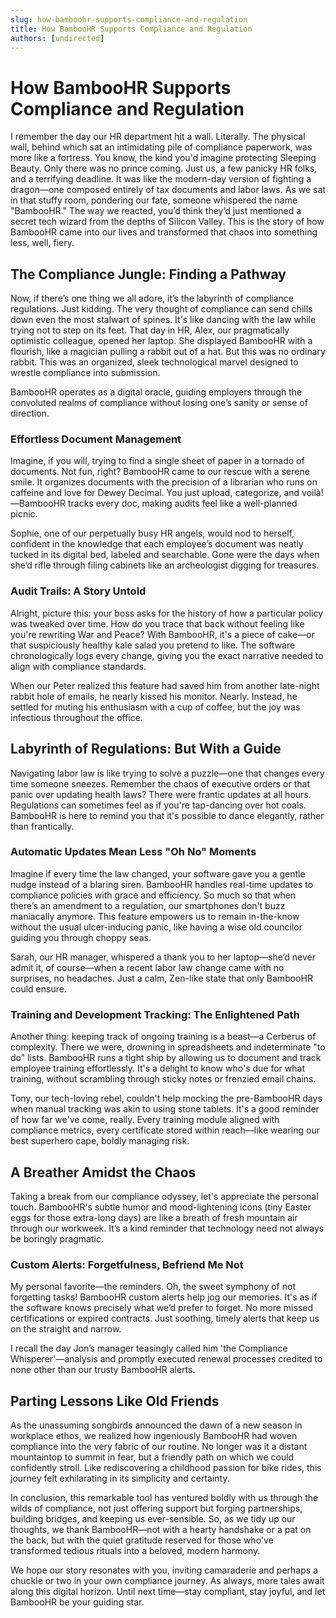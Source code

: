 ```yaml
---
slug: how-bamboohr-supports-compliance-and-regulation
title: How BambooHR Supports Compliance and Regulation
authors: [undirected]
---
```



# How BambooHR Supports Compliance and Regulation

I remember the day our HR department hit a wall. Literally. The physical wall, behind which sat an intimidating pile of compliance paperwork, was more like a fortress. You know, the kind you'd imagine protecting Sleeping Beauty. Only there was no prince coming. Just us, a few panicky HR folks, and a terrifying deadline. It was like the modern-day version of fighting a dragon—one composed entirely of tax documents and labor laws. As we sat in that stuffy room, pondering our fate, someone whispered the name "BambooHR." The way we reacted, you’d think they’d just mentioned a secret tech wizard from the depths of Silicon Valley. This is the story of how BambooHR came into our lives and transformed that chaos into something less, well, fiery.

## The Compliance Jungle: Finding a Pathway

Now, if there’s one thing we all adore, it’s the labyrinth of compliance regulations. Just kidding. The very thought of compliance can send chills down even the most stalwart of spines. It's like dancing with the law while trying not to step on its feet. That day in HR, Alex, our pragmatically optimistic colleague, opened her laptop. She displayed BambooHR with a flourish, like a magician pulling a rabbit out of a hat. But this was no ordinary rabbit. This was an organized, sleek technological marvel designed to wrestle compliance into submission.

BambooHR operates as a digital oracle, guiding employers through the convoluted realms of compliance without losing one’s sanity or sense of direction.

### Effortless Document Management 

Imagine, if you will, trying to find a single sheet of paper in a tornado of documents. Not fun, right? BambooHR came to our rescue with a serene smile. It organizes documents with the precision of a librarian who runs on caffeine and love for Dewey Decimal. You just upload, categorize, and voilà!—BambooHR tracks every doc, making audits feel like a well-planned picnic. 

Sophie, one of our perpetually busy HR angels, would nod to herself, confident in the knowledge that each employee’s document was neatly tucked in its digital bed, labeled and searchable. Gone were the days when she’d rifle through filing cabinets like an archeologist digging for treasures.

### Audit Trails: A Story Untold

Alright, picture this: your boss asks for the history of how a particular policy was tweaked over time. How do you trace that back without feeling like you're rewriting War and Peace? With BambooHR, it's a piece of cake—or that suspiciously healthy kale salad you pretend to like. The software chronologically logs every change, giving you the exact narrative needed to align with compliance standards. 

When our Peter realized this feature had saved him from another late-night rabbit hole of emails, he nearly kissed his monitor. Nearly. Instead, he settled for muting his enthusiasm with a cup of coffee, but the joy was infectious throughout the office.

## Labyrinth of Regulations: But With a Guide

Navigating labor law is like trying to solve a puzzle—one that changes every time someone sneezes. Remember the chaos of executive orders or that panic over updating health laws? There were frantic updates at all hours. Regulations can sometimes feel as if you're tap-dancing over hot coals. BambooHR is here to remind you that it's possible to dance elegantly, rather than frantically.

### Automatic Updates Mean Less "Oh No" Moments

Imagine if every time the law changed, your software gave you a gentle nudge instead of a blaring siren. BambooHR handles real-time updates to compliance policies with grace and efficiency. So much so that when there’s an amendment to a regulation, our smartphones don't buzz maniacally anymore. This feature empowers us to remain in-the-know without the usual ulcer-inducing panic, like having a wise old councilor guiding you through choppy seas.

Sarah, our HR manager, whispered a thank you to her laptop—she’d never admit it, of course—when a recent labor law change came with no surprises, no headaches. Just a calm, Zen-like state that only BambooHR could ensure.

### Training and Development Tracking: The Enlightened Path

Another thing: keeping track of ongoing training is a beast—a Cerberus of complexity. There we were, drowning in spreadsheets and indeterminate "to do" lists. BambooHR runs a tight ship by allowing us to document and track employee training effortlessly. It's a delight to know who's due for what training, without scrambling through sticky notes or frenzied email chains.

Tony, our tech-loving rebel, couldn't help mocking the pre-BambooHR days when manual tracking was akin to using stone tablets. It's a good reminder of how far we've come, really. Every training module aligned with compliance metrics, every certificate stored within reach—like wearing our best superhero cape, boldly managing risk.

## A Breather Amidst the Chaos

Taking a break from our compliance odyssey, let's appreciate the personal touch. BambooHR's subtle humor and mood-lightening icons (tiny Easter eggs for those extra-long days) are like a breath of fresh mountain air through our workweek. It’s a kind reminder that technology need not always be boringly pragmatic.

### Custom Alerts: Forgetfulness, Befriend Me Not

My personal favorite—the reminders. Oh, the sweet symphony of not forgetting tasks! BambooHR custom alerts help jog our memories. It's as if the software knows precisely what we’d prefer to forget. No more missed certifications or expired contracts. Just soothing, timely alerts that keep us on the straight and narrow.

I recall the day Jon’s manager teasingly called him 'the Compliance Whisperer'—analysis and promptly executed renewal processes credited to none other than our trusty BambooHR alerts. 

## Parting Lessons Like Old Friends

As the unassuming songbirds announced the dawn of a new season in workplace ethos, we realized how ingeniously BambooHR had woven compliance into the very fabric of our routine. No longer was it a distant mountaintop to summit in fear, but a friendly path on which we could confidently stroll. Like rediscovering a childhood passion for bike rides, this journey felt exhilarating in its simplicity and certainty.

In conclusion, this remarkable tool has ventured boldly with us through the wilds of compliance, not just offering support but forging partnerships, building bridges, and keeping us ever-sensible. So, as we tidy up our thoughts, we thank BambooHR—not with a hearty handshake or a pat on the back, but with the quiet gratitude reserved for those who've transformed tedious rituals into a beloved, modern harmony.

We hope our story resonates with you, inviting camaraderie and perhaps a chuckle or two in your own compliance journey. As always, more tales await along this digital horizon. Until next time—stay compliant, stay joyful, and let BambooHR be your guiding star.